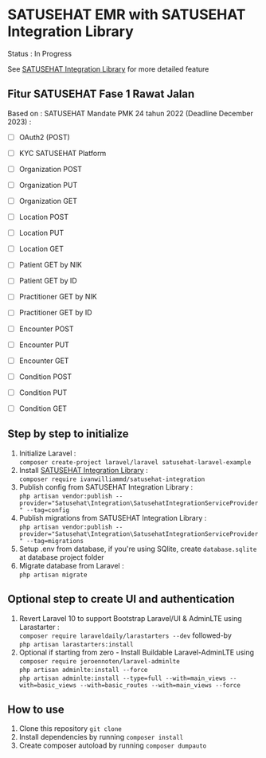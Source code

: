 # SATUSEHAT EMR with SATUSEHAT Integration Library
Status : In Progress

See [SATUSEHAT Integration Library](https://github.com/ivanwilliammd/satusehat-integration) for more detailed feature

## Fitur SATUSEHAT Fase 1 Rawat Jalan
Based on : SATUSEHAT Mandate PMK 24 tahun 2022 (Deadline December 2023) : 
- [ ] OAuth2 (POST)
- [ ] KYC SATUSEHAT Platform

- [ ] Organization POST
- [ ] Organization PUT
- [ ] Organization GET

- [ ] Location POST
- [ ] Location PUT
- [ ] Location GET

- [ ] Patient GET by NIK
- [ ] Patient GET by ID

- [ ] Practitioner GET by NIK
- [ ] Practitioner GET by ID

- [ ] Encounter POST
- [ ] Encounter PUT
- [ ] Encounter GET

- [ ] Condition POST
- [ ] Condition PUT
- [ ] Condition GET



## Step by step to initialize 
1. Initialize Laravel : <br>```composer create-project laravel/laravel satusehat-laravel-example```
2. Install [SATUSEHAT Integration Library](https://github.com/ivanwilliammd/satusehat-integration) : <br>```composer require ivanwilliammd/satusehat-integration```
3. Publish config from SATUSEHAT Integration Library : <br>```php artisan vendor:publish --provider="Satusehat\Integration\SatusehatIntegrationServiceProvider" --tag=config```
4. Publish migrations from SATUSEHAT Integration Library : <br>```php artisan vendor:publish --provider="Satusehat\Integration\SatusehatIntegrationServiceProvider" --tag=migrations```
5. Setup .env from database, if you're using SQlite, create ```database.sqlite``` at database project folder
6. Migrate database from Laravel : <br>```php artisan migrate```


## Optional step to create UI and authentication
1. Revert Laravel 10 to support Bootstrap Laravel/UI & AdminLTE using Larastarter : <br>```composer require laraveldaily/larastarters --dev``` followed-by <br>```php artisan larastarters:install```
2. Optional if starting from zero - Install Buildable Laravel-AdminLTE using <br>```composer require jeroennoten/laravel-adminlte``` <br>```php artisan adminlte:install --force``` <br>```php artisan adminlte:install --type=full --with=main_views --with=basic_views --with=basic_routes --with=main_views --force```


## How to use
1. Clone this repository ```git clone```
2. Install dependencies by running ```composer install```
3. Create composer autoload by running ```composer dumpauto```
